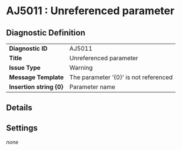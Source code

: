 # AJ5011 : Unreferenced parameter

## Diagnostic Definition

<table>
  <tr>
    <td class="header"><b>Diagnostic ID</b></td>
    <td>AJ5011</td>
  </tr>
  <tr>
    <td class="header"><b>Title</b></td>
    <td>Unreferenced parameter</td>
  </tr>
  <tr>
    <td class="header"><b>Issue Type</b></td>
    <td>Warning</td>
  </tr>
  <tr>
    <td class="header"><b>Message Template</b></td>
    <td>The parameter '{0}' is not referenced</td>
  </tr>
    <tr>
    <td class="header"><b>Insertion string {0}</b></td>
    <td>Parameter name</td>
  </tr>

</table>

## Details



## Settings

*none*


